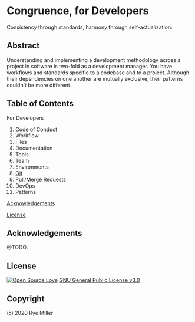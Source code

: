 Congruence, for Developers
==========================
Consistency through standards, harmony through self-actualization. 

Abstract
--------
Understanding and implementing a development methodology across a project in software is two-fold as a development 
manager. You have workflows and standards specific to a codebase and to a project. Although their dependencies on one
another are mutually exclusive, their patterns couldn't be more different.

Table of Contents
-----------------
For Developers

 1. Code of Conduct
 2. Workflow
 3. Files
 4. Documentation
 5. Tools
 6. Team
 7. Environments
 8. [Git](DeveloperGuide-Git.md)
 9. Pull/Merge Requests
 10. DevOps
 11. Patterns

[Acknowledgements](#Acknowledgements)

[License](#License)

Acknowledgements
----------------
@TODO.

License
-------
[![Open Source Love](https://badges.frapsoft.com/os/gpl/gpl.svg?v=102)](https://github.com/ellerbrock/open-source-badge/) [GNU General Public License v3.0](http://www.gnu.org/licenses/#GPL)

Copyright
---------
(c) 2020 Rye Miller